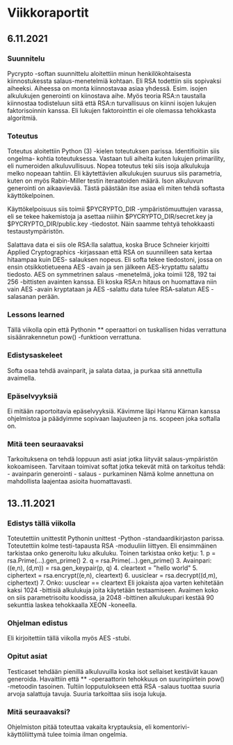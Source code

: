 # Viikkoraportit

## 6.11.2021

### Suunnitelu

Pycrypto -softan suunnittelu aloitettiin minun henkilökohtaisesta kiinnostukessta
salaus-menetelmiä kohtaan. Eli RSA todettiin siis sopivaksi aiheeksi. Aiheessa on
monta kiinnostavaa asiaa yhdessä. Esim. isojen alkulukujen generointi on kiinostava
aihe. Myös teoria RSA:n taustalla kiinnostaa todisteluun siitä että RSA:n turvallisuus
on kiinni isojen lukujen faktorisoinnin kanssa. Eli lukujen faktorointtin ei ole 
olemassa tehokkasta algoritmiä.

### Toteutus

Toteutus aloitettiin Python (3) -kielen toteutuksen parissa. Identifioitiin siis ongelma-
kohtia toteutuksessa. Vastaan tuli aiheita kuten lukujen primarility, eli numeroiden
alkuluvullisuus. Nopea toteutus teki siis isoja alkulukuja melko nopeaan tahtiin. Eli
käytettävien alkulukujen suuruus siis parametria, kuten on myös Rabin-Miller testin
iteraatoiden määrä. Ison alkuluvun generointi on aikaavievää. Tästä päästään itse asiaa
eli miten tehdä softasta käyttökelpoinen.

Käyttökelpoisuus siis toimii $PYCRYPTO_DIR -ympäristömuuttujen varassa, eli se tekee
hakemistoja ja asettaa niiihin $PYCRYPTO_DIR/secret.key ja $PYCRYPTO_DIR/public.key
-tiedostot. Näin saamme tehtyä tehokkaasti testaustympäristön.

Salattava data ei siis ole RSA:lla salattua, koska Bruce Schneier kirjoitti Applied
Cryptographics -kirjassaan että RSA on suunnilleen sata kertaa hitaampaa kuin DES-
salauksen nopeus. Eli softa tekee tiedostoni, jossa on ensin otsikkotietueena AES
-avain ja sen jälkeen AES-kryptattu salattu tiedosto. AES on symmetrinen salaus
-menetelmä, joka toimii 128, 192 tai 256 -bittisten avainten kanssa. Eli koska
RSA:n hitaus on huomattava niin vain AES -avain kryptataan ja AES -salattu data tulee
RSA-salatun AES -salasanan perään.

### Lessons learned

Tällä viikolla opin että Pythonin ** operaattori on tuskallisen hidas verrattuna 
sisäänrakennetun pow() -funktioon verrattuna.

### Edistysaskeleet

Softa osaa tehdä avainparit, ja salata dataa, ja purkaa sitä annettulla avaimella.

### Epäselvyyksiä

Ei mitään raportoitavia epäselvyyksiä. Kävimme läpi Hannu Kärnan kanssa ohjelmistoa
ja päädyimme sopivaan laajuuteen ja ns. scopeen joka softalla on.

### Mitä teen seuraavaksi
Tarkoituksena on tehdä loppuun asti asiat jotka liityvät salaus-ympäristön kokoamiseen.
Tarvitaan toimivat softat jotka tekevät mitä on tarkoitus tehdä:
        - avainparin generointi
        - salaus
        - purkaminen
Nämä kolme annettuna on mahdollista laajentaa asioita huomattavasti.


## 13..11.2021

### Edistys tällä viikolla

Toteutettiin unittestit Pythonin unittest -Python -standaardikirjaston parissa.
Toteutettiin kolme testi-tapausta RSA -moduuliin liittyen. Eli ensimmäinen tarkistaa
onko generoitu luku alkuluku. Toinen tarkistaa onko ketju:
	1. p = rsa.Prime(...).gen_prime()
	2. q = rsa.Prime(...).gen_prime()
	3. Avainpari: ((e,n), (d,m)) = rsa.gen_keypair(p, q)
	4. cleartext = "hello world"
	5. ciphertext = rsa.encrypt((e,n), cleartext)
	6. uusiclear = rsa.decrypt((d,m), ciphertext)
	7. Onko: uusclear == cleartext
Eli jokaista ajoa varten kehitetään kaksi 1024 -bittisiä alkulukuja joita käytetään
testaamiseen. Avaimen koko on siis parametrisoitu koodissa, ja 2048 -bittinen
alkulukupari kestää 90 sekunttia laskea tehokkaalla XEON -koneella.

### Ohjelman edistus

Eli kirjoitettiin tällä viikolla myös AES -stubi.

### Opitut asiat

Testicaset tehdään pienillä alkuluvuilla koska isot sellaiset kestävät kauan
generoida. Havaittiin että ** -operaattorin tehokkuus on suurinpiirtein pow()
-metoodin tasoinen. Tultiin lopputulokseen että RSA -salaus tuottaa suuria
arvoja salattuja tavuja. Suuria tarkoittaa siis isoja lukuja.

### Mitä seuraavaksi?

Ohjelmiston pitää toteuttaa vakaita kryptauksia, eli komentorivi-käyttöliittymä
tulee toimia ilman ongelmia.

